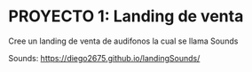 # PROYECTO 1: Landing de venta 
Cree un landing de venta de audifonos la cual se llama Sounds

Sounds:  https://diego2675.github.io/landingSounds/
